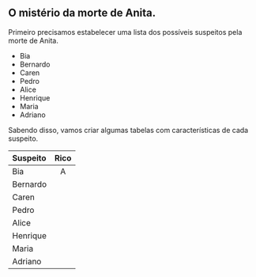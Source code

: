 ## O mistério da morte de Anita.

Primeiro precisamos estabelecer uma lista dos possíveis suspeitos pela morte de Anita.

- Bia
- Bernardo
- Caren
- Pedro
- Alice
- Henrique
- Maria
- Adriano

Sabendo disso, vamos criar algumas tabelas com características de cada suspeito.

| Suspeito | Rico |
| :------- | :--: |
| Bia      |  A   |
| Bernardo |      |
| Caren    |      |
| Pedro    |      |
| Alice    |      |
| Henrique |      |
| Maria    |      |
| Adriano  |      |